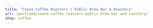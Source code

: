 ```yaml
---
title: "Coava Coffee Roasters | Public Brew Bar & Roastery"
url: /portland/coava-coffee-roasters-public-brew-bar-and-roastery/
shop: coffee
---
```

